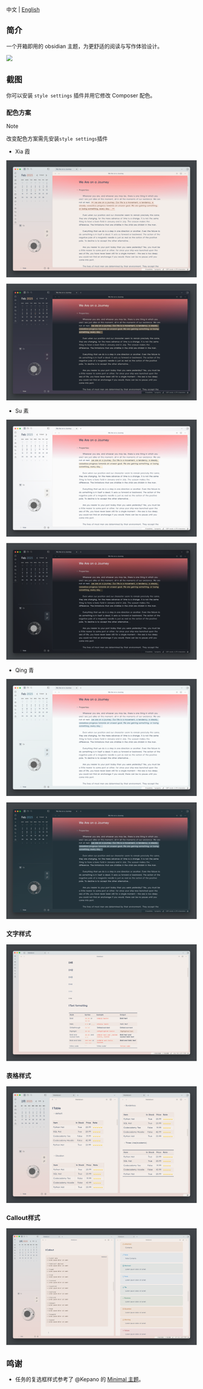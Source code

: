 中文 | [English](README.md)
## 简介

一个开箱即用的 obsidian 主题，为更舒适的阅读与写作体验设计。

<img src="screenshot-original.png" />

## 截图

你可以安装 `style settings` 插件并用它修改 Composer 配色。

### 配色方案

> [!NOTE]
> 改变配色方案需先安装`style settings`插件

- Xia 霞

![霞 亮色](assets/xia-light.png)

![霞 暗色](assets/xia-dark.png)

- Su 素

![素 亮色](assets/su-light.png)

![素 暗色](assets/su-dark.png)

- Qing 青

![青 亮色](assets/qing-light.png)

![青 暗色](assets/qing-dark.png)

### 文字样式

![文字样式](assets/text-formatting.png)

### 表格样式

![表格样式](assets/table-style.png)

### Callout样式

![callout样式](assets/callout-style.png)

## 鸣谢

- 任务的复选框样式参考了 @Kepano 的 [Minimal 主题](https://github.com/kepano/obsidian-minimal)。

